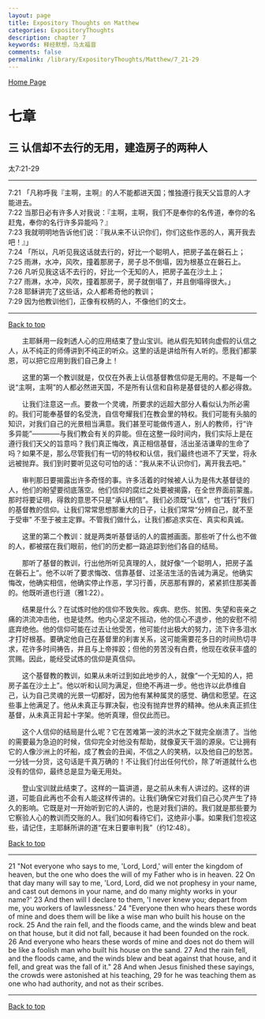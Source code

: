 ```yaml
---
layout: page
title: Expository Thoughts on Matthew
categories: ExpositoryThoughts
description: chapter 7
keywords: 释经默想，马太福音
comments: false
permalink: /library/ExpositoryThoughts/Matthew/7_21-29
---
```

[ Home Page ]({{site.baseurl}}/index) <br>

<a name="0"></a>
# 七章 

## 三 认信却不去行的无用，建造房子的两种人

太7:21-29

***

7:21 「凡称呼我『主啊，主啊』的人不能都进天国；惟独遵行我天父旨意的人才能进去。<br>
7:22 当那日必有许多人对我说：『主啊，主啊，我们不是奉你的名传道，奉你的名赶鬼，奉你的名行许多异能吗？』<br>
7:23 我就明明地告诉他们说：『我从来不认识你们，你们这些作恶的人，离开我去吧！』」<br>
7:24 「所以，凡听见我这话就去行的，好比一个聪明人，把房子盖在磐石上；<br>
7:25 雨淋，水冲，风吹，撞着那房子，房子总不倒塌，因为根基立在磐石上。<br>
7:26 凡听见我这话不去行的，好比一个无知的人，把房子盖在沙土上；<br>
7:27 雨淋，水冲，风吹，撞着那房子，房子就倒塌了，并且倒塌得很大。」<br>
7:28 耶稣讲完了这些话，众人都希奇他的教训；<br>
7:29 因为他教训他们，正像有权柄的人，不像他们的文士。<br>

***

[Back to top](#0)

&emsp;&emsp;主耶稣用一段刺透人心的应用结束了登山宝训。祂从假先知转向虚假的认信之人，从不纯正的师傅讲到不纯正的听众。这里的话是讲给所有人听的。愿我们都蒙恩，可以把它应用到我们自己身上！

&emsp;&emsp;这里的第一个教训就是，仅仅在外表上认信基督教信仰是无用的。不是每一个说“主啊，主啊”的人都必然进天国，不是所有认信和自称是基督徒的人都必得救。

&emsp;&emsp;让我们注意这一点。要救一个灵魂，所要求的远超大部分人看似认为所必需的。我们可能奉基督的名受洗，自信夸耀我们在教会里的特权。我们可能有头脑的知识，对我们自己的光景相当满意。我们甚至可能做传道人，别人的教师，行“许多异能”————与我们教会有关的异能。但在这整一段时间内，我们实际上是在遵行我们天父的旨意吗？我们真正悔改，真正相信基督，活出圣洁谦卑的生命了吗？如果不是，那么尽管我们有一切的特权和认信，我们最终也进不了天堂，将永远被抛弃。我们到时要听见这句可怕的话：“我从来不认识你们，离开我去吧。”

&emsp;&emsp;审判那日要揭露出许多奇怪的事。许多活着的时候被人认为是伟大基督徒的人，他们的盼望要彻底落空。他们信仰的腐烂之处要被揭露，在全世界面前蒙羞。那时将要证明，得救的意思不只是“承认相信”。我们必须既“认信”，也“践行”我们的基督教的信仰。让我们常常思想那重大的日子，让我们常常“分辨自己，就不至于受审” 不至于被主定罪。不管我们做什么，让我们都追求实在、真实和真诚。

&emsp;&emsp;这里的第二个教训：就是两类听基督话的人的震撼画面。那些听了什么也不做的人，都被摆在我们眼前，他们的历史都一路追踪到他们各自的结局。

&emsp;&emsp;那听了基督的教训，行出他所听见真理的人，就好像“一个聪明人，把房子盖在磐石上”。他不以听了要求悔改、信靠基督、过圣洁生活的告诫为满足。他确实悔改，他确实相信，他确实停止作恶，学习行善，厌恶那有罪的，紧紧抓住那美善的。他既听道也行道（雅1:22）。

&emsp;&emsp;结果是什么？在试炼时他的信仰不致失败。疾病、悲伤、贫困、失望和丧亲之痛的洪流冲击他，也是徒然。他内心坚定不摇动，他的信心不退步，他的安慰不彻底弃绝他。他的信仰可能在过去让他受苦，他可能付出极大的努力，流下许多泪水才打好根基。要确定他自己在基督里的利害关系，这可能需要花多日的时间热切寻求，花许多时间祷告，并且与上帝摔跤；但他的劳苦没有白费，他现在收获丰盛的赏赐。因此，能经受试炼的信仰是真信仰。

&emsp;&emsp;这个基督教的教训，如果从未听过到如此地步的人，就像“一个无知的人，把房子盖在沙土上”。他以听和认同为满足，但绝不再进一步。他也许以此恭维自己，认为自己灵魂的光景一切都好，因为他有某种属灵的感觉、确信和愿望。在这些事上他满足了。他从未真正与罪决裂，也没有抛弃世界的精神。他从未真正抓住基督，从未真正背起十字架。他听真理，但仅此而已。

&emsp;&emsp;这个人信仰的结局是什么呢？它在苦难第一波的洪水之下就完全崩溃了。当他的需要最为急迫的时候，信仰完全对他没有帮助，就像夏天干涸的源泉。它让拥有它的人像沙洲上的坏船，成了教会的丑闻，不信之人的笑柄，以及他自己的愁苦。一分钱一分货，这句话是千真万确的！不让我们付出任何代价，除了听道就什么也没有的信仰，最终总是显为毫无用处。

&emsp;&emsp;登山宝训就此结束了。这样的一篇讲道，是之前从未有人讲过的。这样的讲道，可能自此再也不会有人能这样传讲的。让我们确保它对我们自己心灵产生了持久的影响。它既是对一开始听到它的人讲的，也是对我们讲的。我们就是那些要为它察验人心的教训而交账的人。我们如何看待它们，这绝非小事。如果我们忽视这些，请记住，主耶稣所讲的道“在末日要审判我”（约12:48）。

[Back to top](#0)

***

21 "Not everyone who says to me, 'Lord, Lord,' will enter the kingdom of heaven, but the one who does the will of my Father who is in heaven. 22 On that day many will say to me, 'Lord, Lord, did we not prophesy in your name, and cast out demons in your name, and do many mighty works in your name?' 23 And then will I declare to them, 'I never knew you; depart from me, you workers of lawlessness.' 24 "Everyone then who hears these words of mine and does them will be like a wise man who built his house on the rock. 25 And the rain fell, and the floods came, and the winds blew and beat on that house, but it did not fall, because it had been founded on the rock. 26 And everyone who hears these words of mine and does not do them will be like a foolish man who built his house on the sand. 27 And the rain fell, and the floods came, and the winds blew and beat against that house, and it fell, and great was the fall of it." 28 And when Jesus finished these sayings, the crowds were astonished at his teaching, 29 for he was teaching them as one who had authority, and not as their scribes.

***

[Back to top](#0)
